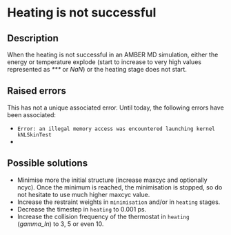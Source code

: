 # Heating is not successful

## Description

When the heating is not successful in an AMBER MD simulation, either the energy or temperature explode (start to increase to very high values represented as _\*\*\*_ or _NaN_) or the heating stage does not start.

## Raised errors

This has not a unique associated error. Until today, the following errors have been associated:

- `Error: an illegal memory access was encountered launching kernel kNLSkinTest`
- 

## Possible solutions

- Minimise more the initial structure (increase maxcyc and optionally ncyc). Once the minimum is reached, the minimisation is stopped, so do not hesitate to use much higher maxcyc value.
- Increase the restraint weights in `minimisation` and/or in `heating` stages.
- Decrease the timestep in `heating` to 0.001 ps.
- Increase the collision frequency of the thermostat in `heating` (_gamma\_ln_) to 3, 5 or even 10. 


